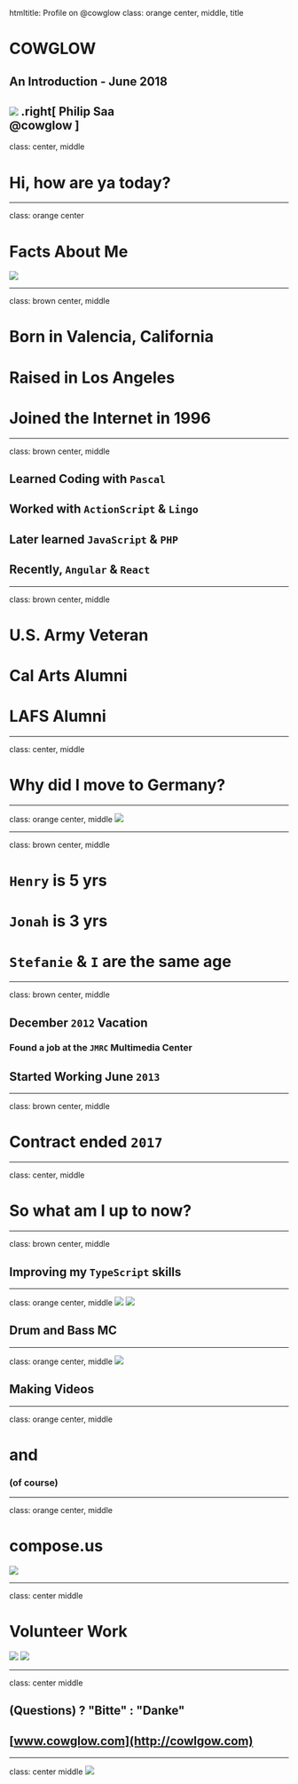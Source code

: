 htmltitle: Profile on @cowglow
class: orange center, middle, title

# COWGLOW
## An Introduction - June 2018
![](assets/cg-yt-brand.png)
.right[
    Philip Saa  
    @cowglow
]
---
class: center, middle
# Hi, how are ya today?

---
class: orange center
# Facts About Me

![](assets/psaa.png)

---
class: brown center, middle

# Born in Valencia, California
# Raised in Los Angeles
# Joined the Internet in 1996

---
class: brown center, middle
## Learned Coding with `Pascal`
## Worked with `ActionScript` & `Lingo`
## Later learned `JavaScript` & `PHP`
## Recently, `Angular` & `React`

---
class: brown center, middle
# U.S. Army Veteran
# Cal Arts Alumni
# LAFS Alumni

---
class: center, middle
# Why did I move to Germany?

---
class: orange center, middle
![](assets/family.jpeg)

---
class: brown center, middle
# `Henry` is 5 yrs
# `Jonah` is 3 yrs
# `Stefanie` & `I` are the same age

---
class: brown center, middle
## December `2012` Vacation
### Found a job at the `JMRC` Multimedia Center
## Started Working June `2013`

---
class: brown center, middle
# Contract ended `2017`

---
class: center, middle
# So what am I up to now?

---
class: brown center, middle
## Improving my `TypeScript` skills 

---
class: orange center, middle
![](assets/mcscrpt-2.jpg)
![](assets/mcscrpt-1.jpg)
## Drum and Bass MC

---
class: orange center, middle
![](assets/youtube.png)
## Making Videos

---
class: orange center, middle
# and 
### (of course)

---
class: orange center, middle
# compose.us
![](assets/compose-us.png)

---
class: center middle
# Volunteer Work

![](assets/sokagakkai.jpg)
![](assets/beyondtellerrand-periscope.png)

---
class: center middle
## (Questions) ? "Bitte" : "Danke"
## [www.cowglow.com](http://cowlgow.com)

---
class: center middle
![](assets/longhair.jpg)
